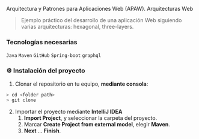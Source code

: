 Arquitectura y Patrones para Aplicaciones Web (APAW). Arquitecturas Web
> Ejemplo práctico del desarrollo de una aplicación Web siguiendo varias arquitecturas: hexagonal, three-layers.

### Tecnologías necesarias
`Java` `Maven` `GitHub` `Spring-boot` `graphql`

### :gear: Instalación del proyecto
1. Clonar el repositorio en tu equipo, **mediante consola**:
```sh
> cd <folder path>
> git clone 
```
2. Importar el proyecto mediante **IntelliJ IDEA**
   1. **Import Project**, y seleccionar la carpeta del proyecto.
   1. Marcar **Create Project from external model**, elegir **Maven**.
   1. **Next** … **Finish**.   


